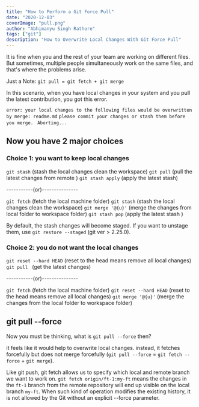 ```yaml
---
title: "How to Perform a Git Force Pull"
date: "2020-12-03"
coverImage: "pull.png"
author: "Abhimanyu Singh Rathore"
tags: ["git"]
description: "How to Overwrite Local Changes With Git Force Pull"
---
```


It is fine when you and the rest of your team are working on different files. But sometimes, multiple people simultaneously work on the same files, and that's where the problems arise.

Just a Note: `git pull = git fetch + git merge`

In this scenario, when you have local changes in your system and you pull the latest contribution, you got this error.

`error: your local changes to the following files would be overwritten by merge: readme.md`
`please commit your changes or stash them before you merge. `
`Aborting...`


## Now you have 2 major choices

### Choice 1: you want to keep local changes

`git stash`  (stash the local changes clean the workspace)
`git pull` (pull the latest changes from remote )
`git stash apply` (apply the latest stash)

-----------(or)---------------

`git fetch` (fetch the local machine folder)
`git stash` (stash the local changes clean the workspace)
`git merge '@{u}'` (merge the changes from local folder to workspace folder)
`git stash pop` (apply the latest stash )

By default, the stash changes will become staged. If you want to unstage them, use `git restore --staged` (git ver > 2.25.0).

### Choice 2: you do not want the local changes

`git reset --hard HEAD` (reset to the head means remove all local changes)
`git pull ` (get the latest changes)

-----------(or)---------------

`git fetch` (fetch the local machine folder)
`git reset --hard HEAD` (reset to the head means remove all local changes)
`git merge '@{u}'`  (merge the changes from the local folder to workspace folder)


## git pull --force 

Now you must be thinking, what is `git pull --force` then?

it feels like it would help to overwrite local changes. instead, it fetches forcefully but does not merge forcefully (`git pull --force` = `git fetch --force` + `git merge`).

Like git push, git fetch allows us to specify which local and remote branch we want to work on. `git fetch origin/ft-1:my-ft` means the changes in the `ft-1` branch from the remote repository will end up visible on the local branch `my-ft`. When such kind of operation modifies the existing history, it is not allowed by the Git without an explicit --force parameter.
